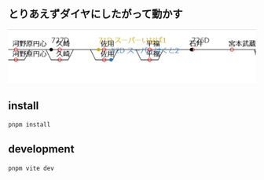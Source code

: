 ## とりあえずダイヤにしたがって動かす

![screenshot](screenshot.png)

## install

```powershell
pnpm install
```

## development

```powershell
pnpm vite dev
```
